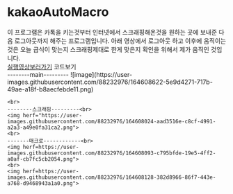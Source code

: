 # kakaoAutoMacro
<html>
  <body>
    이 프로그램은 카톡을 키는것부터 인터넷에서 스크래핑해온것을 원하는 곳에 보내준 다음 로그아웃까지 해주는 프로그램입니다.
    아래 영상에서 로그아웃 하고 이후에 움직이는 것은 오늘 급식이 맞는지 스크래핑제대로 한게 맞은지 확인을 위해서
    제가 움직인 것입니다.<br>
    <a href="https://user-images.githubusercontent.com/88232976/164607475-e88feab9-2db1-4923-96fe-394171416657.mp4">실행영상보러가기</a>
    코드보기<br>
    --------main---------
    ![image](https://user-images.githubusercontent.com/88232976/164608622-5e9d4271-717b-49ae-a18f-b8aecfebde11.png)


    <br>
    --------스크래핑---------<br>
    <img herf="https://user-images.githubusercontent.com/88232976/164608024-aad3516e-c8cf-4991-a2a3-a49e0fa31ca2.png">
    <br>
    -------매크로------------<br>
    <img herf=https://user-images.githubusercontent.com/88232976/164608093-c795bfde-19e5-4ff2-a0af-cb7fc5cb2054.png">
    <br>
    <img herf=https://user-images.githubusercontent.com/88232976/164608128-382d8966-86f7-443e-a768-d9468943a1a0.png">

  </body>
</html>

